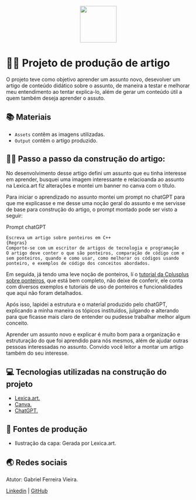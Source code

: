 <p align="center">
    <img width="100" src=".github/assets/capaCPP.png">
</p>

# 👨‍💻 Projeto de produção de artigo

O projeto teve como objetivo aprender um assunto novo, desevolver um artigo de conteúdo didático sobre o assunto, de maneira a testar e melhorar meu entendimento ao tentar explica-lo, além de gerar um conteúdo útil a quem também deseja aprender o assuto.

## 📚 Materiais

- `Assets` contêm as imagens utilizadas.
- `Output` contêm o artigo produzido.

## 🚶‍♂️ Passo a passo da construção do artigo:

No desenvolvimento desse artigo defini um assunto que eu tinha interesse em aprender, busquei uma imagem interessante e relacioanda ao assunto na Lexica.art fiz alterações e montei um banner no canva com o título.

Para iniciar o aprendizado no assunto montei um prompt no chatGPT para que me explicasse e me desse uma noção geral do assunto e me servisse de base para construção do artigo, o prompt montado pode ser visto a seguir:

Prompt chatGPT
```
Escreva um artigo sobre ponteiros em C++
{Regras}
Comporte-se com um escritor de artigos de tecnologia e programação
O artigo deve conter o que são ponteiros, comparação de código com e sem ponteiros, quando e como usar, como melhorar os códigos usando ponteiro, e exemplos de código dos conceitos abordados.
```

Em seguida, já tendo uma leve noção de ponteiros, lí o [tutorial da Cplusplus sobre ponteiros](https://cplusplus.com/doc/tutorial/pointers/), que está bem completo, não deixe de conferir, ele conta com diversos exemplos e tutoriais de uso de ponteiros e funcionalidades que aqui não foram detalhados.

Após isso, lapidei a estrutura e o material produzido pelo chatGPT, explicando a minha maneira os tópicos instituídos, julgando e alterando para que ficasse mais claro de entender ou pudesse trabalhar melhor algum conceito.

Aprender um assunto novo e explicar é muito bom para a organização e estruturação do que foi aprendido para nós mesmos, além de ajudar outras pessoas interessadas no assunto. Convido você leitor a montar um artigo também do seu interesse.


## 💻 Tecnologias utilizadas na construção do projeto

- [Lexica.art.](https://lexica.art)
- [Canva.](https://www.canva.com/pt_br/)
- [ChatGPT.](https://chatgpt.com)


## 🧭 Fontes de produção

- Ilustração da capa: Gerada por Lexica.art.


## 🌏 Redes sociais

Atutor: Gabriel Ferreira Vieira.

[Linkedin](https://www.linkedin.com/in/gabriel-ferreira-vieira-b0a0532b1/) | [GitHub](https://github.com/FerrariusF)
